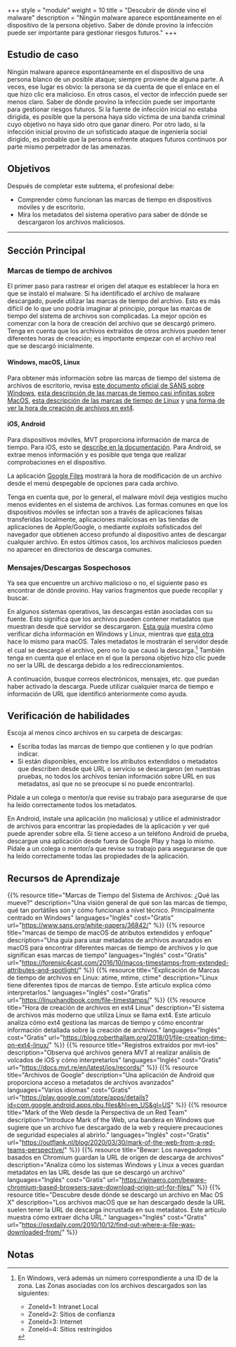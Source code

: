 +++
style = "module"
weight = 10
title = "Descubrir de dónde vino el malware"
description = "Ningún malware aparece espontáneamente en el dispositivo de la persona objetivo. Saber de dónde provino la infección puede ser importante para gestionar riesgos futuros."
+++

## Estudio de caso

Ningún malware aparece espontáneamente en el dispositivo de una persona blanco de un posible ataque; siempre proviene de alguna parte. A veces, ese lugar es obvio: la persona se da cuenta de que el enlace en el que hizo clic era malicioso. En otros casos, el vector de infección puede ser menos claro. Saber de dónde provino la infección puede ser importante para gestionar riesgos futuros. Si la fuente de infección inicial no estaba dirigida, es posible que la persona haya sido víctima de una banda criminal cuyo objetivo no haya sido otro que ganar dinero. Por otro lado, si la infección inicial provino de un sofisticado ataque de ingeniería social dirigido, es probable que la persona enfrente ataques futuros continuos por parte mismo perpetrador de las amenazas.

## Objetivos

Después de completar este subtema, el profesional debe:

- Comprender cómo funcionan las marcas de tiempo en dispositivos móviles y de escritorio.
- Mira los metadatos del sistema operativo para saber de dónde se descargaron los archivos maliciosos.

---
## Sección Principal

### Marcas de tiempo de archivos

El primer paso para rastrear el origen del ataque es establecer la hora en que se instaló el malware. Si ha identificado el archivo de malware descargado, puede utilizar las marcas de tiempo del archivo. Esto es más difícil de lo que uno podría imaginar al principio, porque las marcas de tiempo del sistema de archivos son complicadas. La mejor opción es comenzar con la hora de creación del archivo que se descargó primero. Tenga en cuenta que los archivos extraídos de otros archivos pueden tener diferentes horas de creación; es importante empezar con el archivo real que se descargó inicialmente.

#### Windows, macOS, Linux

Para obtener más información sobre las marcas de tiempo del sistema de archivos de escritorio, revisa [este documento oficial de SANS sobre Windows](https://www.sans.org/white-papers/36842/), [esta descripción de las marcas de tiempo casi infinitas sobre MacOS](https://forensic4cast.com/2016/10/macos-timestamps-from-extended-attributes-and-spotlight/), [esta descripción de las marcas de tiempo de Linux](https://linuxhandbook.com/file-timestamps/) y [una forma de ver la hora de creación de archivos en ext4](https://blog.roberthallam.org/2018/01/file-creation-time-on-ext4-linux/).

#### iOS, Android

Para dispositivos móviles, MVT proporciona información de marca de tiempo. Para iOS, esto se [describe en la documentación](https://docs.mvt.re/en/latest/ios/records/). Para Android, se extrae menos información y es posible que tenga que realizar comprobaciones en el dispositivo.

La aplicación [Google Files](https://play.google.com/store/apps/details?id=com.google.android.apps.nbu.files&hl=en_US&gl=US) mostrará la hora de modificación de un archivo desde el menú despegable de opciones para cada archivo.

Tenga en cuenta que, por lo general, el malware móvil deja vestigios mucho menos evidentes en el sistema de archivos. Las formas comunes en que los dispositivos móviles se infectan son a través de aplicaciones falsas transferidas localmente, aplicaciones maliciosas en las tiendas de aplicaciones de Apple/Google, o mediante *exploits* sofisticados del navegador que obtienen acceso profundo al dispositivo antes de descargar cualquier archivo. En estos últimos casos, los archivos maliciosos pueden no aparecer en directorios de descarga comunes.

### Mensajes/Descargas Sospechosos

Ya sea que encuentre un archivo malicioso o no, el siguiente paso es encontrar de dónde provino. Hay varios fragmentos que puede recopilar y buscar.

En algunos sistemas operativos, las descargas están asociadas con su fuente. Esto significa que los archivos pueden contener metadatos que muestran desde qué servidor se descargaron. [Esta guía](https://winaero.com/beware-chromium-based-browsers-save-download-origin-url-for-files/#:~:text=To%20Find%20Origin%20URL%20For%20File%20Downloaded%20with,the%20following%20command%3A%20Get-Content%20%22file%20name%22%20-Stream%20Zone.Identifier.) muestra cómo verificar dicha información en Windows y Linux, mientras que [esta otra](https://osxdaily.com/2010/10/12/find-out-where-a-file-was-downloaded-from/) hace lo mismo para macOS. Tales metadatos le mostrarán el servidor desde el cual se descargó el archivo, pero no lo que causó la descarga.[^1] También tenga en cuenta que el enlace en el que la persona objetivo hizo clic puede no ser la URL de descarga debido a los redireccionamientos.

A continuación, busque correos electrónicos, mensajes, etc. que puedan haber activado la descarga. Puede utilizar cualquier marca de tiempo e información de URL que identificó anteriormente como ayuda.

## Verificación de habilidades

Escoja al menos cinco archivos en su carpeta de descargas:

- Escriba todas las marcas de tiempo que contienen y lo que podrían indicar.
- Si están disponibles, encuentre los atributos extendidos o metadatos que describen desde qué URL o servicio se descargaron (en nuestras pruebas, no todos los archivos tenían información sobre URL en sus metadatos, así que no se preocupe si no puede encontrarlo).

Pídale a un colega o mentor/a que revise su trabajo para asegurarse de que ha leído correctamente todos los metadatos.

En Android, instale una aplicación (no maliciosa) y utilice el administrador de archivos para encontrar las propiedades de la aplicación y ver qué puede aprender sobre ella. Si tiene acceso a un teléfono Android de prueba, descargue una aplicación desde fuera de Google Play y haga lo mismo. Pídale a un colega o mentor/a que revise su trabajo para asegurarse de que ha leído correctamente todas las propiedades de la aplicación.

## Recursos de Aprendizaje

{{% resource title="Marcas de Tiempo del Sistema de Archivos: ¿Qué las mueve?" description="Una visión general de qué son las marcas de tiempo, qué tan portátiles son y cómo funcionan a nivel técnico. Principalmente centrado en Windows" languages="Inglés" cost="Gratis" url="https://www.sans.org/white-papers/36842/" %}}
{{% resource title="marcas de tiempo de macOS de atributos extendidos y enfoque" description="Una guía para usar metadatos de archivos avanzados en macOS para encontrar diferentes marcas de tiempo de archivos y lo que significan esas marcas de tiempo" languages="Inglés" cost="Gratis" url="https://forensic4cast.com/2016/10/macos-timestamps-from-extended-attributes-and-spotlight/" %}}
{{% resource title="Explicación de Marcas de tiempo de archivos en Linux: atime, mtime, ctime" description="Linux tiene diferentes tipos de marcas de tiempo. Este artículo explica cómo interpretarlos." languages="Inglés" cost="Gratis" url="https://linuxhandbook.com/file-timestamps/" %}}
{{% resource title="Hora de creación de archivos en ext4 Linux" description="El sistema de archivos más moderno que utiliza Linux se llama ext4. Este artículo analiza cómo ext4 gestiona las marcas de tiempo y cómo encontrar información detallada sobre la creación de archivos." languages="Inglés" cost="Gratis" url="https://blog.roberthallam.org/2018/01/file-creation-time-on-ext4-linux/" %}}
{{% resource title="Registros extraídos por mvt-ios" description="Observa qué archivos genera MVT al realizar análisis de volcados de iOS y cómo interpretarlos" languages="Inglés" cost="Gratis" url="https://docs.mvt.re/en/latest/ios/records/" %}}
{{% resource title="Archivos de Google" description="Una aplicación de Android que proporciona acceso a metadatos de archivos avanzados" languages="Varios idiomas" cost="Gratis" url="https://play.google.com/store/apps/details?id=com.google.android.apps.nbu.files&hl=en_US&gl=US" %}}
{{% resource title="Mark of the Web desde la Perspectiva de un Red Team" description="Introduce Mark of the Web, una bandera en Windows que sugiere que un archivo fue descargado de la web y requiere precauciones de seguridad especiales al abrirlo." languages="Inglés" cost="Gratis" url="https://outflank.nl/blog/2020/03/30/mark-of-the-web-from-a-red-teams-perspective/" %}}
{{% resource title="Bewar: Los navegadores basados en Chromium guardan la URL de origen de descarga de archivos" description="Analiza cómo los sistemas Windows y Linux a veces guardan metadatos en las URL desde las que se descargó un archivo" languages="Inglés" cost="Gratis" url="https://winaero.com/beware-chromium-based-browsers-save-download-origin-url-for-files/" %}}
{{% resource title="Descubre desde dónde se descargó un archivo en Mac OS X" description="Los archivos macOS que se han descargado desde la URL suelen tener la URL de descarga incrustada en sus metadatos. Este artículo muestra cómo extraer dicha URL." languages="Inglés" cost="Gratis" url="https://osxdaily.com/2010/10/12/find-out-where-a-file-was-downloaded-from/" %}}

## Notas

[^1]:
    En Windows, verá además un número correspondiente a una ID de la zona. Las Zonas asociadas con los archivos descargados son las siguientes:  

    - ZoneId=1: Intranet Local
    - ZoneId=2: Sitios de confianza
    - ZoneId=3: Internet
    - ZoneId=4: Sitios restringidos
